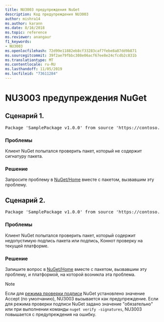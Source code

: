 ```yaml
---
title: NU3003 предупреждения NuGet
description: Код предупреждения NU3003
author: mishra14
ms.author: karann
ms.date: 8/16/2018
ms.topic: reference
ms.reviewer: anangaur
f1_keywords:
- NU3003
ms.openlocfilehash: 72d99e11882eb8cf33283caf7febe8a87dd9b871
ms.sourcegitcommit: 39f2ae79fbbc308e06acf67ee8e24cfcdb2c831b
ms.translationtype: MT
ms.contentlocale: ru-RU
ms.lasthandoff: 11/05/2019
ms.locfileid: "73611284"
---
```

# <a name="nuget-warning-nu3003"></a>NU3003 предупреждения NuGet

## <a name="scenario-1"></a>Сценарий 1.

<pre>Package 'SamplePackage v1.0.0' from source 'https://contoso.com/index.json': The package is not signed. Unable to verify signature from an unsigned package.</pre>

### <a name="issue"></a>Проблемы

Клиент NuGet попытался проверить пакет, который не содержит сигнатуру пакета.


### <a name="solution"></a>Решение

Запросите проблему в [NuGet/Home](https://github.com/NuGet/Home/issues) вместе с пакетом, вызвавшим эту проблему.



## <a name="scenario-2"></a>Сценарий 2.

<pre>Package 'SamplePackage v1.0.0' from source 'https://contoso.com/index.json': The package signature is invalid or cannot be verified on this platform.</pre>

### <a name="issue"></a>Проблемы

Клиент NuGet попытался проверить пакет, который содержит недопустимую подпись пакета или подпись, Коннот проверку на текущей платформе.


### <a name="solution"></a>Решение

Запишите вопрос в [NuGet/Home](https://github.com/NuGet/Home/issues) вместе с пакетом, вызвавшим эту проблему, и платформой, на которой возникла эта проблема.

> [!Note]
> Если для [режима проверки подписи](https://docs.microsoft.com/nuget/consume-packages/installing-signed-packages#configure-package-signature-requirements) NuGet установлено значение Accept (по умолчанию), NU3003 вызывается как предупреждение. Если для режима проверки подписи NuGet задано значение "обязательно" или при выполнении команды `nuget verify -signatures`, NU3003 повышается с предупреждения на ошибку. 

